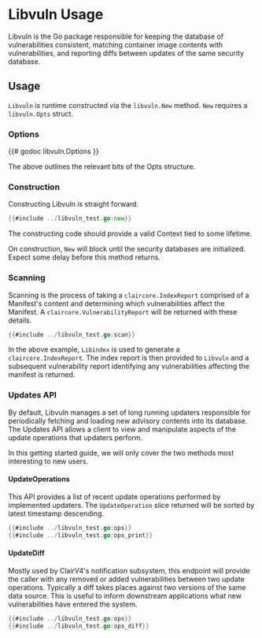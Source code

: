 # Libvuln Usage
Libvuln is the Go package responsible for keeping the database of
vulnerabilities consistent, matching container image contents with
vulnerabilities, and reporting diffs between updates of the same security
database. 

## Usage 
`Libvuln` is runtime constructed via the `libvuln.New` method. `New` requires a
`libvuln.Opts` struct.

### Options
{{# godoc libvuln.Options }}

The above outlines the relevant bits of the Opts structure.

### Construction
Constructing Libvuln is straight forward.

```go
{{#include ../libvuln_test.go:new}}
```

The constructing code should provide a valid Context tied to some lifetime.

On construction, `New` will block until the security databases are initialized.
Expect some delay before this method returns.

### Scanning
Scanning is the process of taking a `claircore.IndexReport` comprised of a
Manifest's content and determining which vulnerabilities affect the Manifest. A
`claircore.VulnerabilityReport` will be returned with these details.

```go
{{#include ../libvuln_test.go:scan}}
```

In the above example, `Libindex` is used to generate a `claircore.IndexReport`.
The index report is then provided to `Libvuln` and a subsequent vulnerability
report identifying any vulnerabilities affecting the manifest is returned.

### Updates API
By default, Libvuln manages a set of long running updaters responsible for
periodically fetching and loading new advisory contents into its database. The
Updates API allows a client to view and manipulate aspects of the update
operations that updaters perform.

In this getting started guide, we will only cover the two methods most
interesting to new users.

#### UpdateOperations
This API provides a list of recent update operations performed by implemented updaters. 
The `UpdateOperation` slice returned will be sorted by latest timestamp descending. 
```go
{{#include ../libvuln_test.go:ops}}
{{#include ../libvuln_test.go:ops_print}}
```

#### UpdateDiff
Mostly used by ClairV4's notification subsystem, this endpoint will provide the
caller with any removed or added vulnerabilities between two update operations.
Typically a diff takes places against two versions of the same data source. This
is useful to inform downstream applications what new vulnerabilities have
entered the system.

```go
{{#include ../libvuln_test.go:ops}}
{{#include ../libvuln_test.go:ops_diff}}
```
